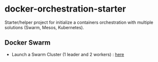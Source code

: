 # docker-orchestration-starter
Starter/helper project for initialize a containers orchestration with multiple solutions (Swarm, Mesos, Kubernetes).

## Docker Swarm

* Launch a Swarm Cluster (1 leader and 2 workers) : [here](https://github.com/so-technology-watch/docker-orchestration-starter/tree/master/swarm-starter)

